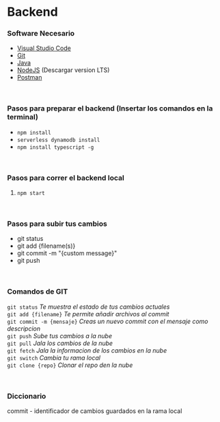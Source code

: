 # Backend

### Software Necesario

- [Visual Studio Code](https://code.visualstudio.com/)
- [Git](https://git-scm.com/downloads)
- [Java](https://www.java.com/en/download/)
- [NodeJS](https://nodejs.org/es/) (Descargar version LTS)
- [Postman](https://www.postman.com/)

<br>

### Pasos para preparar el backend (Insertar los comandos en la terminal)

- `npm install`
- `serverless dynamodb install`
- `npm install typescript -g`

<br>

### Pasos para correr el backend local

1. `npm start`

<br>

### Pasos para subir tus cambios

- git status
- git add {filename(s)}
- git commit -m "{custom message}"
- git push

<br>

### Comandos de GIT

`git status` _Te muestra el estado de tus cambios actuales_ <br>
`git add {filename}` _Te permite añadir archivos al commit_ <br>
`git commit -m {mensaje}` _Creas un nuevo commit con el mensaje como descripcion_ <br>
`git push` _Sube tus cambios a la nube_ <br>
`git pull` _Jala los cambios de la nube_ <br>
`git fetch` _Jala la informacion de los cambios en la nube_ <br>
`git switch` _Cambia tu rama local_ <br>
`git clone {repo}` _Clonar el repo den la nube_ <br>

<br>

### Diccionario

commit - identificador de cambios guardados en la rama local <br>
